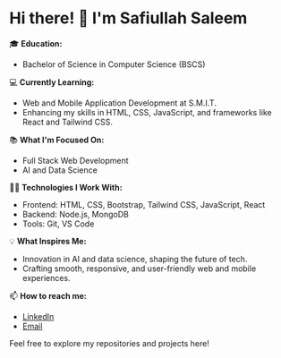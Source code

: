 # Hi there! 👋 I'm Safiullah Saleem

🎓 **Education:**
- Bachelor of Science in Computer Science (BSCS)

💻 **Currently Learning:**
- Web and Mobile Application Development at S.M.I.T.
- Enhancing my skills in HTML, CSS, JavaScript, and frameworks like React and Tailwind CSS.

📚 **What I'm Focused On:**
- Full Stack Web Development
- AI and Data Science

👨‍💻 **Technologies I Work With:**
- Frontend: HTML, CSS, Bootstrap, Tailwind CSS, JavaScript, React
- Backend: Node.js, MongoDB
- Tools: Git, VS Code

💡 **What Inspires Me:**
- Innovation in AI and data science, shaping the future of tech.
- Crafting smooth, responsive, and user-friendly web and mobile experiences.

📫 **How to reach me:**
- [LinkedIn](https://www.linkedin.com/in/safiullah-saleem-51a0912a1/)
- [Email](safiullahsubadar@gmail.com)



Feel free to explore my repositories and projects here!
